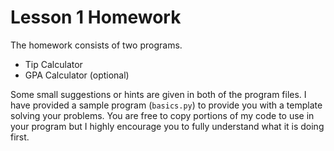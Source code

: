 # Lesson 1 Homework

The homework consists of two programs.

- Tip Calculator
- GPA Calculator (optional)

Some small suggestions or hints are given in both of the program files. I have
provided a sample program (`basics.py`) to provide you with a template solving
your problems. You are free to copy portions of my code to use in your program
but I highly encourage you to fully understand what it is doing first.
